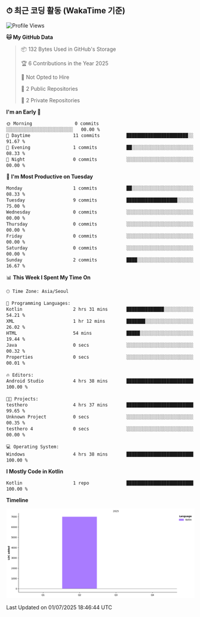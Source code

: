 ## ⏱ 최근 코딩 활동 (WakaTime 기준)

<!--START_SECTION:waka-->
![Profile Views](http://img.shields.io/badge/Profile%20Views-0-blue)

**🐱 My GitHub Data** 

> 📦 132 Bytes Used in GitHub's Storage 
 > 
> 🏆 6 Contributions in the Year 2025
 > 
> 🚫 Not Opted to Hire
 > 
> 📜 2 Public Repositories 
 > 
> 🔑 2 Private Repositories 
 > 
**I'm an Early 🐤** 

```text
🌞 Morning                0 commits           ░░░░░░░░░░░░░░░░░░░░░░░░░   00.00 % 
🌆 Daytime                11 commits          ███████████████████████░░   91.67 % 
🌃 Evening                1 commits           ██░░░░░░░░░░░░░░░░░░░░░░░   08.33 % 
🌙 Night                  0 commits           ░░░░░░░░░░░░░░░░░░░░░░░░░   00.00 % 
```
📅 **I'm Most Productive on Tuesday** 

```text
Monday                   1 commits           ██░░░░░░░░░░░░░░░░░░░░░░░   08.33 % 
Tuesday                  9 commits           ███████████████████░░░░░░   75.00 % 
Wednesday                0 commits           ░░░░░░░░░░░░░░░░░░░░░░░░░   00.00 % 
Thursday                 0 commits           ░░░░░░░░░░░░░░░░░░░░░░░░░   00.00 % 
Friday                   0 commits           ░░░░░░░░░░░░░░░░░░░░░░░░░   00.00 % 
Saturday                 0 commits           ░░░░░░░░░░░░░░░░░░░░░░░░░   00.00 % 
Sunday                   2 commits           ████░░░░░░░░░░░░░░░░░░░░░   16.67 % 
```


📊 **This Week I Spent My Time On** 

```text
🕑︎ Time Zone: Asia/Seoul

💬 Programming Languages: 
Kotlin                   2 hrs 31 mins       ██████████████░░░░░░░░░░░   54.21 % 
XML                      1 hr 12 mins        ███████░░░░░░░░░░░░░░░░░░   26.02 % 
HTML                     54 mins             █████░░░░░░░░░░░░░░░░░░░░   19.44 % 
Java                     0 secs              ░░░░░░░░░░░░░░░░░░░░░░░░░   00.32 % 
Properties               0 secs              ░░░░░░░░░░░░░░░░░░░░░░░░░   00.01 % 

🔥 Editors: 
Android Studio           4 hrs 38 mins       █████████████████████████   100.00 % 

🐱‍💻 Projects: 
testhero                 4 hrs 37 mins       █████████████████████████   99.65 % 
Unknown Project          0 secs              ░░░░░░░░░░░░░░░░░░░░░░░░░   00.35 % 
testhero 4               0 secs              ░░░░░░░░░░░░░░░░░░░░░░░░░   00.00 % 

💻 Operating System: 
Windows                  4 hrs 38 mins       █████████████████████████   100.00 % 
```

**I Mostly Code in Kotlin** 

```text
Kotlin                   1 repo              █████████████████████████   100.00 % 
```



**Timeline**

![Lines of Code chart](https://raw.githubusercontent.com/sheephero/sheephero/main/assets/bar_graph.png)


 Last Updated on 01/07/2025 18:46:44 UTC
<!--END_SECTION:waka-->
